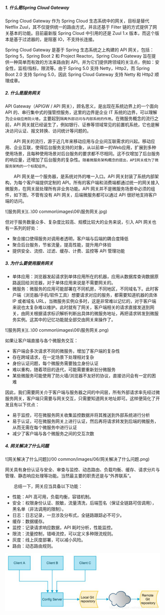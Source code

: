 ##### 1. 什么是Spring Cloud Gateway

Spring Cloud Gateway 作为 Spring Cloud 生态系统中的网关，目标是替代 Netflix Zuul，其不仅提供统一的路由方式，并且还基于 Filter 链的方式提供了网关基本的功能。目前最新版 Spring Cloud 中引用的还是 Zuul 1.x 版本，而这个版本是基于过滤器的，是阻塞 IO，不支持长连接。

Spring Cloud Gateway 是基于 Spring 生态系统之上构建的 API 网关，包括：Spring 5，Spring Boot 2 和 Project Reactor。Spring Cloud Gateway 旨在提供一种简单而有效的方法来路由到 API，并为它们提供跨领域的关注点，例如：安全性，监视/指标，限流等。由于 Spring 5.0 支持 Netty，Http2，而 Spring Boot 2.0 支持 Spring 5.0，因此 Spring Cloud Gateway 支持 Netty 和 Http2 顺理成章。

##### 2. 什么是服务网关

API Gateway（APIGW / API 网关），顾名思义，是出现在系统边界上的一个面向 API 的、串行集中式的强管控服务，这里的边界是企业 IT 系统的边界，可以理解为`企业级应用防火墙`，主要起到`隔离外部访问与内部系统的作用`。在微服务概念的流行之前，API 网关就已经诞生了，例如银行、证券等领域常见的前置机系统，它也是解决访问认证、报文转换、访问统计等问题的。

　　API 网关的流行，源于近几年来移动应用与企业间互联需求的兴起。移动应用、企业互联，使得后台服务支持的对象，从以前单一的Web应用，扩展到多种使用场景，且每种使用场景对后台服务的要求都不尽相同。这不仅增加了后台服务的响应量，还增加了后台服务的复杂性。`随着微服务架构概念的提出，API网关成为了微服务架构的一个标配组件`。

　　API 网关是一个服务器，是系统对外的唯一入口。API 网关封装了系统内部架构，为每个客户端提供定制的 API。所有的客户端和消费端都通过统一的网关接入微服务，在网关层处理所有非业务功能。API 网关并不是微服务场景中必须的组件，如下图，不管有没有 API 网关，后端微服务都可以通过 API 很好地支持客户端的访问。

![服务网关](..\00 common\images\06\服务网关.jpg)

但对于服务数量众多、复杂度比较高、规模比较大的业务来说，引入 API 网关也有一系列的好处：

- 聚合接口使得服务对调用者透明，客户端与后端的耦合度降低
- 聚合后台服务，节省流量，提高性能，提升用户体验
- 提供安全、流控、过滤、缓存、计费、监控等 API 管理功能

##### 3. 为什么要使用服务网关

- 单体应用：浏览器发起请求到单体应用所在的机器，应用从数据库查询数据原路返回给浏览器，对于单体应用来说是不需要网关的。
- 微服务：微服务的应用可能部署在不同机房，不同地区，不同域名下。此时客户端（浏览器/手机/软件工具）想要请求对应的服务，都需要知道机器的具体 IP 或者域名 URL，当微服务实例众多时，这是非常难以记忆的，对于客户端来说也太复杂难以维护。此时就有了网关，客户端相关的请求直接发送到网关，由网关根据请求标识解析判断出具体的微服务地址，再把请求转发到微服务实例。这其中的记忆功能就全部交由网关来操作了。

![服务网关](..\00 common\images\06\服务网关.png)

如果让客户端直接与各个微服务交互：

- 客户端会多次请求不同的微服务，增加了客户端的复杂性
- 存在跨域请求，在一定场景下处理相对复杂
- 身份认证问题，每个微服务需要独立身份认证
- 难以重构，随着项目的迭代，可能需要重新划分微服务
- 某些微服务可能使用了防火墙/浏览器不友好的协议，直接访问会有一定的困难　　

因此，我们需要网关介于客户端与服务器之间的中间层，所有外部请求率先经过微服务网关，客户端只需要与网关交互，只需要知道网关地址即可。这样便简化了开发且有以下优点：

- 易于监控，可在微服务网关收集监控数据并将其推送到外部系统进行分析
- 易于认证，可在微服务网关上进行认证，然后再将请求转发到后端的微服务，从而无需在每个微服务中进行认证
- 减少了客户端与各个微服务之间的交互次数

##### 4. 网关解决了什么问题

![网关解决了什么问题](/00 common/images/06/网关解决了什么问题.png)

网关具有身份认证与安全、审查与监控、动态路由、负载均衡、缓存、请求分片与管理、静态响应处理等功能。当然最主要的职责还是与“外界联系”。

　　总结一下，网关应当具备以下功能：

- 性能：API 高可用，负载均衡，容错机制。
- 安全：权限身份认证、脱敏，流量清洗，后端签名（保证全链路可信调用），黑名单（非法调用的限制）。
- 日志：日志记录，一旦涉及分布式，全链路跟踪必不可少。
- 缓存：数据缓存。
- 监控：记录请求响应数据，API 耗时分析，性能监控。
- 限流：流量控制，错峰流控，可以定义多种限流规则。
- 灰度：线上灰度部署，可以减小风险。
- 路由：动态路由规则。

![SpringCloundConfig](/KnowHow/images/SpringCloundConfig.png)

